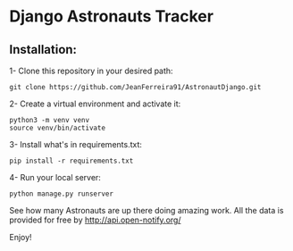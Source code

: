 # Django Astronauts Tracker

## Installation:

1- Clone this repository in your desired path:

```
git clone https://github.com/JeanFerreira91/AstronautDjango.git
```

2- Create a virtual environment and activate it:

```
python3 -m venv venv
source venv/bin/activate
```

3- Install what's in requirements.txt:

```
pip install -r requirements.txt
```

4- Run your local server:

```
python manage.py runserver
```

See how many Astronauts are up there doing amazing work. All the data is provided for free by http://api.open-notify.org/

Enjoy!